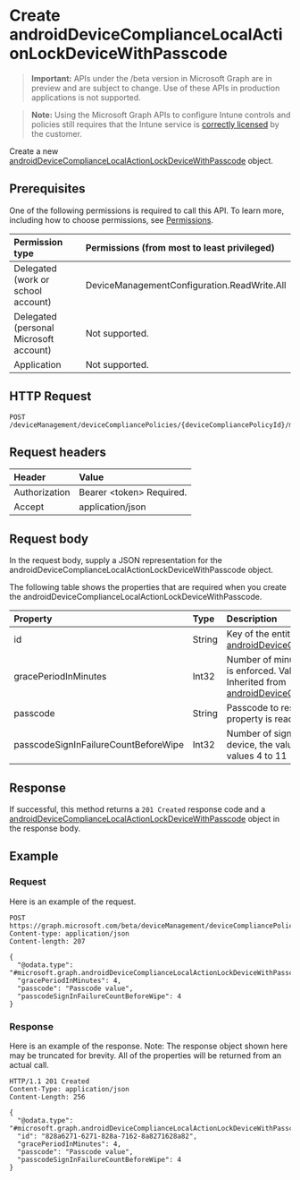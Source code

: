 ﻿# Create androidDeviceComplianceLocalActionLockDeviceWithPasscode

> **Important:** APIs under the /beta version in Microsoft Graph are in preview and are subject to change. Use of these APIs in production applications is not supported.

> **Note:** Using the Microsoft Graph APIs to configure Intune controls and policies still requires that the Intune service is [correctly licensed](https://go.microsoft.com/fwlink/?linkid=839381) by the customer.

Create a new [androidDeviceComplianceLocalActionLockDeviceWithPasscode](../resources/intune_deviceconfig_androiddevicecompliancelocalactionlockdevicewithpasscode.md) object.
## Prerequisites
One of the following permissions is required to call this API. To learn more, including how to choose permissions, see [Permissions](../../../concepts/permissions_reference.md).

|Permission type|Permissions (from most to least privileged)|
|:---|:---|
|Delegated (work or school account)|DeviceManagementConfiguration.ReadWrite.All|
|Delegated (personal Microsoft account)|Not supported.|
|Application|Not supported.|

## HTTP Request
<!-- {
  "blockType": "ignored"
}
-->
``` http
POST /deviceManagement/deviceCompliancePolicies/{deviceCompliancePolicyId}/microsoft.graph.androidCompliancePolicy/localActions
```

## Request headers
|Header|Value|
|:---|:---|
|Authorization|Bearer &lt;token&gt; Required.|
|Accept|application/json|

## Request body
In the request body, supply a JSON representation for the androidDeviceComplianceLocalActionLockDeviceWithPasscode object.

The following table shows the properties that are required when you create the androidDeviceComplianceLocalActionLockDeviceWithPasscode.

|Property|Type|Description|
|:---|:---|:---|
|id|String|Key of the entity. Inherited from [androidDeviceComplianceLocalActionBase](../resources/intune_deviceconfig_androiddevicecompliancelocalactionbase.md)|
|gracePeriodInMinutes|Int32|Number of minutes to wait till a local action is enforced. Valid values 0 to 2147483647 Inherited from [androidDeviceComplianceLocalActionBase](../resources/intune_deviceconfig_androiddevicecompliancelocalactionbase.md)|
|passcode|String|Passcode to reset to Android device. This property is read-only.|
|passcodeSignInFailureCountBeforeWipe|Int32|Number of sign in failures before wiping device, the value can be 4-11. Valid values 4 to 11|



## Response
If successful, this method returns a `201 Created` response code and a [androidDeviceComplianceLocalActionLockDeviceWithPasscode](../resources/intune_deviceconfig_androiddevicecompliancelocalactionlockdevicewithpasscode.md) object in the response body.

## Example
### Request
Here is an example of the request.
``` http
POST https://graph.microsoft.com/beta/deviceManagement/deviceCompliancePolicies/{deviceCompliancePolicyId}/microsoft.graph.androidCompliancePolicy/localActions
Content-type: application/json
Content-length: 207

{
  "@odata.type": "#microsoft.graph.androidDeviceComplianceLocalActionLockDeviceWithPasscode",
  "gracePeriodInMinutes": 4,
  "passcode": "Passcode value",
  "passcodeSignInFailureCountBeforeWipe": 4
}
```

### Response
Here is an example of the response. Note: The response object shown here may be truncated for brevity. All of the properties will be returned from an actual call.
``` http
HTTP/1.1 201 Created
Content-Type: application/json
Content-Length: 256

{
  "@odata.type": "#microsoft.graph.androidDeviceComplianceLocalActionLockDeviceWithPasscode",
  "id": "828a6271-6271-828a-7162-8a8271628a82",
  "gracePeriodInMinutes": 4,
  "passcode": "Passcode value",
  "passcodeSignInFailureCountBeforeWipe": 4
}
```



